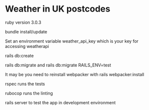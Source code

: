 # Weather in UK postcodes

ruby version 3.0.3

bundle install/update

Set an environment variable weather_api_key which is your key for accessing weatherapi

rails db:create

rails db:migrate and rails db:migrate RAILS_ENV=test

It may be you need to reinstall webpacker with rails webpacker:install

rspec runs the tests

rubocop runs the linting

rails server to test the app in development environment
